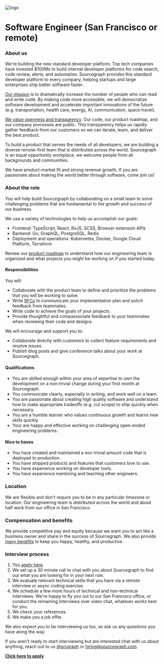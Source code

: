 ![logo](https://sourcegraph.com/.assets/img/sourcegraph-light-head-logo.svg)

# Software Engineer (San Francisco or remote)

### About us

We're building the new standard developer platform. Top tech companies have invested \$100Ms to build internal developer platforms for code search, code review, alerts, and automation. Sourcegraph provides this standard developer platform to every company, helping startups and large enterprises ship better software faster.

[Our mission](https://sourcegraph.com/plan) is to dramatically increase the number of people who can read and write code. By making code more accessible, we will democratize software development and accelerate important innovations of the future (e.g. transportation, health care, energy, AI, communication, space travel).

[We value openness and transparency](https://docs.sourcegraph.com/dev/open_source_open_company). Our code, our product roadmap, and our company processes are public. This transparency helps us rapidly gather feedback from our customers so we can iterate, learn, and deliver the best product.

To build a product that serves the needs of all developers, we are building a diverse remote-first team that is distributed across the world. Sourcegraph is an equal opportunity workplace; we welcome people from all backgrounds and communities.

We have product-market fit and strong revenue growth. If you are passionate about making the world better through software, come join us!

### About the role

You will help build Sourcegraph by collaborating on a small team to solve challenging problems that are fundamental to the growth and success of our business.

We use a variety of technologies to help us accomplish our goals:

- Frontend: TypeScript, React, RxJS, SCSS, Browser extension APIs
- Backend: Go, GraphQL, PostgreSQL, Redis
- Deployment and operations: Kubernetes, Docker, Google Cloud Platform, Terraform

Review our [product roadmap](https://docs.google.com/document/d/1cBsE9801DcBF9chZyMnxRdolqM_1c2pPyGQz15QAvYI/edit) to understand how our engineering team is organized and what projects you might be working on if you started today.

#### Responsibilities

You will:

- Collaborate with the product team to define and prioritize the problems that you will be working to solve.
- Write [RFCs](https://docs.sourcegraph.com/dev/rfcs) to communicate your implementation plan and solicit feedback from teammates.
- Write code to achieve the goals of your projects.
- Provide thoughtful and compassionate feedback to your teammates when reviewing their code and designs.

We will encourage and support you to:

- Collaborate directly with customers to collect feature requirements and resolve issues.
- Publish blog posts and give conference talks about your work at Sourcegraph.

#### Qualifications

- You are skilled enough within your area of expertise to own the development on a non-trivial change during your first month at Sourcegraph.
- You communcate clearly, especially in writing, and work well on a team.
- You are passionate about creating high quality software and understand how to make appropriate tradeoffs (e.g. cut scope) to ship quickly when necessary.
- You are a humble learner who values continuous growth and learns new skills quickly.
- Your are happy and effective working on challenging open-ended engineering problems.

#### Nice to haves

- You have created and maintained a non-trivial amount code that is deployed to production.
- You have shipped products and features that customers love to use.
- You have experience working on developer tools.
- You have experience mentoring and teaching other engineers.

### Location

We are flexible and don't require you to be in any particular timezone or location. Our engineering team is distributed across the world and about half work from our office in San Francisco.

### Compensation and benefits

We provide competitive pay and equity because we want you to act like a business owner and share in the success of Sourcegraph. We also provide [many benefits](../README.md#benefits) to keep you happy, healthy, and productive.

### Interview process

1.  You [apply here](https://hire.withgoogle.com/public/jobs/sourcegraphcom/view/P_AAAAAADAAADP_pY7jAAAXU).
1.  We set up a 30 minute call to chat with you about Sourcegraph to find out what you are looking for in your next role.
1.  We evaluate relevant technical skills that you have via a remote interview or async coding exercise.
1.  We schedule a few more hours of technical and non-technical interviews. We're happy to fly you out to our San Francisco office, or conduct the remaining interviews over video chat, whatever works best for you.
1.  We check your references.
1.  We make you a job offer.

We also expect you to be interviewing us too, so ask us any questions you have along the way.

If you aren't ready to start interviewing but are interested chat with us about anything, reach out to us [@srcgraph](https://twitter.com/srcgraph) or hiring@sourcegraph.com.

**[Click here to apply](https://hire.withgoogle.com/public/jobs/sourcegraphcom/view/P_AAAAAADAAADP_pY7jAAAXU)**
